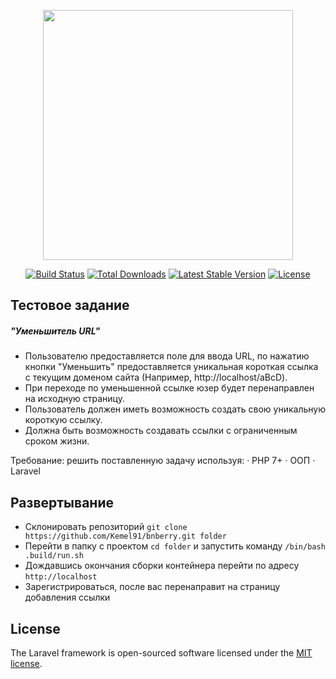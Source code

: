 <p align="center"><img src="https://res.cloudinary.com/dtfbvvkyp/image/upload/v1566331377/laravel-logolockup-cmyk-red.svg" width="400"></p>

<p align="center">
<a href="https://travis-ci.org/laravel/framework"><img src="https://travis-ci.org/laravel/framework.svg" alt="Build Status"></a>
<a href="https://packagist.org/packages/laravel/framework"><img src="https://poser.pugx.org/laravel/framework/d/total.svg" alt="Total Downloads"></a>
<a href="https://packagist.org/packages/laravel/framework"><img src="https://poser.pugx.org/laravel/framework/v/stable.svg" alt="Latest Stable Version"></a>
<a href="https://packagist.org/packages/laravel/framework"><img src="https://poser.pugx.org/laravel/framework/license.svg" alt="License"></a>
</p>

## Тестовое задание
##### "Уменьшитель URL"
- Пользователю предоставляется поле для ввода URL, 
по нажатию кнопки "Уменьшить" предоставляется уникальная короткая ссылка с текущим доменом сайта (Например, http://localhost/aBcD).
- При переходе по уменьшенной ссылке юзер будет перенаправлен на исходную страницу.
- Пользователь должен иметь возможность создать свою уникальную короткую ссылку.
- Должна быть возможность создавать ссылки с ограниченным сроком жизни.

Требование: решить поставленную задачу используя: · PHP 7+ · ООП · Laravel

## Развертывание
- Склонировать репозиторий `git clone https://github.com/Kemel91/bnberry.git folder`
- Перейти в папку с проектом `cd folder` и запустить команду `/bin/bash .build/run.sh`
- Дождавшись окончания сборки контейнера перейти по адресу `http://localhost`
- Зарегистрироваться, после вас перенаправит на страницу добавления ссылки

## License

The Laravel framework is open-sourced software licensed under the [MIT license](https://opensource.org/licenses/MIT).
